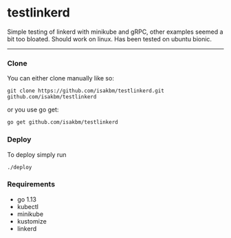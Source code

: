 # testlinkerd
Simple testing of linkerd with minikube and gRPC, other examples seemed a bit too bloated. Should work on linux. Has been tested on ubuntu bionic.

---

### Clone

You can either clone manually like so:

```git clone https://github.com/isakbm/testlinkerd.git github.com/isakbm/testlinkerd```

or you use go get:

```go get github.com/isakbm/testlinkerd```

### Deploy

To deploy simply run

```./deploy```

### Requirements

- go 1.13
- kubectl
- minikube
- kustomize
- linkerd

